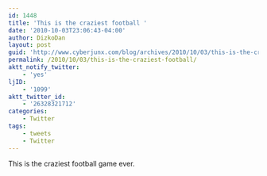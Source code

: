 ```yaml
---
id: 1448
title: 'This is the craziest football '
date: '2010-10-03T23:06:43-04:00'
author: DizkoDan
layout: post
guid: 'http://www.cyberjunx.com/blog/archives/2010/10/03/this-is-the-craziest-football/'
permalink: /2010/10/03/this-is-the-craziest-football/
aktt_notify_twitter:
    - 'yes'
ljID:
    - '1099'
aktt_twitter_id:
    - '26328321712'
categories:
    - Twitter
tags:
    - tweets
    - Twitter
---
```


This is the craziest football game ever.